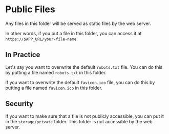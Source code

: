 # Public Files

Any files in this folder will be served as static files by the web server.

In other words, if you put a file in this folder, you can access it at `https://$APP_URL/your-file-name`.

## In Practice

Let's say you want to overwrite the default `robots.txt` file. You can do this by putting a file named `robots.txt` in this folder.

If you want to overwrite the default `favicon.ico` file, you can do this by putting a file named `favicon.ico` in this folder.

## Security

If you want to make sure that a file is not publicly accessible, you can put it in the `storage/private` folder. This folder is not accessible by the web server.
